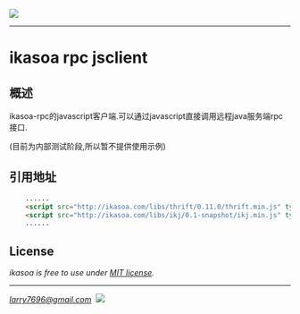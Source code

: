 [![](https://raw.githubusercontent.com/venwyhk/ikasoa/master/ikasoalogo_small.png)](http://ikasoa.com)<br />

***

# ikasoa rpc jsclient #

## 概述 ##

  ikasoa-rpc的javascript客户端.可以通过javascript直接调用远程java服务端rpc接口.
  
  (目前为内部测试阶段,所以暂不提供使用示例)

## 引用地址 ##

```html
    ......
    <script src="http://ikasoa.com/libs/thrift/0.11.0/thrift.min.js" type="text/javascript"></script>
    <script src="http://ikasoa.com/libs/ikj/0.1-snapshot/ikj.min.js" type="text/javascript"></script>
    ......
```

## License ##

*ikasoa is free to use under [MIT license](https://github.com/venwyhk/ikasoa/blob/master/LICENSE).*

***

*larry7696@gmail.com*&nbsp;&nbsp;[![](https://i.creativecommons.org/l/by/4.0/80x15.png)](http://creativecommons.org/licenses/by/4.0/)
